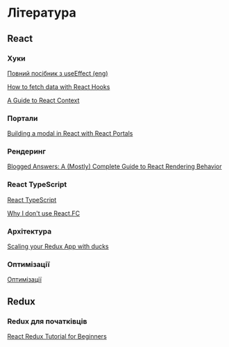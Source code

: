 # Література

## React

### Хуки

<a href="https://overreacted.io/a-complete-guide-to-useeffect/">Повний посібник з useEffect (eng)</a>

<a href="https://www.robinwieruch.de/react-hooks-fetch-data/">How to fetch data with React Hooks</a>

<a href="https://dmitripavlutin.com/react-context-and-usecontext/">A Guide to React Context</a>

### Портали

<a href="https://blog.logrocket.com/build-modal-with-react-portals/">Building a modal in React with React Portals</a>

### Рендеринг

<a href="https://blog.isquaredsoftware.com/2020/05/blogged-answers-a-mostly-complete-guide-to-react-rendering-behavior/">Blogged Answers: A (Mostly) Complete Guide to React Rendering Behavior</a>

### React TypeScript

<a href="https://react-typescript-cheatsheet.netlify.app/docs/basic/setup">React TypeScript</a>

<a href="https://fettblog.eu/typescript-react-why-i-dont-use-react-fc/">Why I don't use React.FC</a>

### Архітектура

<a href="https://www.freecodecamp.org/news/scaling-your-redux-app-with-ducks-6115955638be/">Scaling your Redux App with ducks</a>

### Оптимізації

<a href="https://www.youtube.com/watch?v=5pIUicKWyrQ">Оптимізації</a>

## Redux

### Redux для початківців

<a href="https://www.valentinog.com/blog/redux/#modern-redux-with-redux-toolkit-createslice">React Redux Tutorial for Beginners</a>
